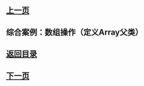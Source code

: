 ## [上一页](course58)

## 综合案例：数组操作（定义Array父类）





## [返回目录](https://wuchengcheng110120.github.io/learnJava)
## [下一页](course60)

